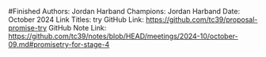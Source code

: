 #Finished
Authors: Jordan Harband
Champions: Jordan Harband
Date: October 2024
Link Titles: try
GitHub Link: https://github.com/tc39/proposal-promise-try
GitHub Note Link: https://github.com/tc39/notes/blob/HEAD/meetings/2024-10/october-09.md#promisetry-for-stage-4
